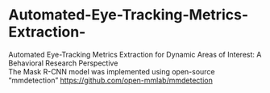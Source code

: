 # Automated-Eye-Tracking-Metrics-Extraction-
Automated Eye-Tracking Metrics Extraction for Dynamic Areas of Interest: A Behavioral Research Perspective\
The Mask R-CNN model was implemented using open-source “mmdetection”   https://github.com/open-mmlab/mmdetection
